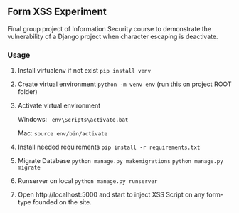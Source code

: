 ## Form XSS Experiment
Final group project of Information Security course to demonstrate the vulnerability of a Django project when character escaping is deactivate.

### Usage

1. Install virtualenv if not exist
```pip install venv```

2. Create virtual environment
```python -m venv env```
(run this on project ROOT folder)

2. Activate virtual environment

    Windows: ``` env\Scripts\activate.bat```
    
    Mac:
     ```source env/bin/activate```

3. Install needed requirements
```pip install -r requirements.txt```

4. Migrate Database
```python manage.py makemigrations```
```python manage.py migrate```

5. Runserver on local
```python manage.py runserver```

6. Open http://localhost:5000 and start to inject XSS Script on any form-type founded on the site.

